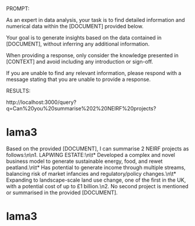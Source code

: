 PROMPT:

As an expert in data analysis, your task is to find detailed information and numerical data within the [DOCUMENT] provided below. 

Your goal is to generate insights based on the data contained in [DOCUMENT], without inferring any additional information.

When providing a response, only consider the knowledge presented in [CONTEXT] and avoid including any introduction or sign-off.

If you are unable to find any relevant information, please respond with a message stating that you are unable to provide a response.



RESULTS:

http://localhost:3000/query?q=Can%20you%20summarise%202%20NEIRF%20projects?

lama3
=====

Based on the provided [DOCUMENT], I can summarise 2 NEIRF projects as follows:\n\n1. LAPWING ESTATE:\n\t* Developed a complex and novel business model to generate sustainable energy, food, and rewet peatland.\n\t* Has potential to generate income through multiple streams, balancing risk of market infancies and regulatory/policy changes.\n\t* Expanding to landscape-scale land use change, one of the first in the UK, with a potential cost of up to £1 billion.\n2. No second project is mentioned or summarised in the provided [DOCUMENT].



lama3
=====
